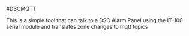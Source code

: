 #DSCMQTT

This is a simple tool that can talk to a DSC Alarm Panel using the IT-100 serial module and translates zone changes to mqtt topics

